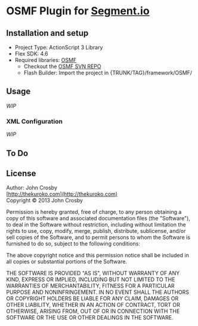 # OSMF Plugin for [Segment.io](http://segment.io)

## Installation and setup  
* Project Type: ActionScript 3 Library
* Flex SDK: 4.6
* Required libraries: [OSMF](http://osmf.org/)
	* Checkout the [OSMF SVN REPO](http://sourceforge.net/adobe/osmf/svn/2081/tree/)
	* Flash Builder: Import the project in {TRUNK/TAG}/framework/OSMF/

## Usage  
_WIP_

### XML Configuration
_WIP_

## To Do


## License  
Author: John Crosby  
[http://thekuroko.com](http://thekuroko.com)  
Copyright &copy; 2013 John Crosby  

Permission is hereby granted, free of charge, to any person obtaining a copy of this software and associated documentation files (the "Software"), to deal in the Software without restriction, including without limitation the rights to use, copy, modify, merge, publish, distribute, sublicense, and/or sell copies of the Software, and to permit persons to whom the Software is furnished to do so, subject to the following conditions:

The above copyright notice and this permission notice shall be included in all copies or substantial portions of the Software.

THE SOFTWARE IS PROVIDED "AS IS", WITHOUT WARRANTY OF ANY KIND, EXPRESS OR IMPLIED, INCLUDING BUT NOT LIMITED TO THE WARRANTIES OF MERCHANTABILITY, FITNESS FOR A PARTICULAR PURPOSE AND NONINFRINGEMENT. IN NO EVENT SHALL THE AUTHORS OR COPYRIGHT HOLDERS BE LIABLE FOR ANY CLAIM, DAMAGES OR OTHER LIABILITY, WHETHER IN AN ACTION OF CONTRACT, TORT OR OTHERWISE, ARISING FROM, OUT OF OR IN CONNECTION WITH THE SOFTWARE OR THE USE OR OTHER DEALINGS IN THE SOFTWARE.
